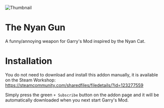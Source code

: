 ![Thumbnail](https://steamuserimages-a.akamaihd.net/ugc/920127181881545785/D22B8D3FF33030DDD7456AD573914EA6401C1F49/)

# The Nyan Gun
A funny/annoying weapon for Garry's Mod inspired by the Nyan Cat. 

# Installation
You do not need to download and install this addon manually, it is available on the Steam Workshop:
https://steamcommunity.com/sharedfiles/filedetails/?id=123277559

Simply press the green `+ Subscribe` button on the addon page and it will be automatically downloaded when you next start Garry's Mod.
